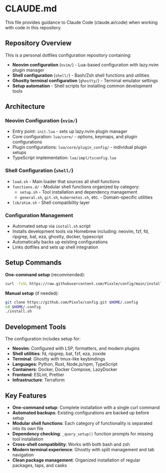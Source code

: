 # CLAUDE.md

This file provides guidance to Claude Code (claude.ai/code) when working with code in this repository.

## Repository Overview

This is a personal dotfiles configuration repository containing:
- **Neovim configuration** (`nvim/`) - Lua-based configuration with lazy.nvim plugin manager
- **Shell configuration** (`shell/`) - Bash/Zsh shell functions and utilities
- **Ghostty terminal configuration** (`ghostty/`) - Terminal emulator settings
- **Setup automation** - Shell scripts for installing common development tools

## Architecture

### Neovim Configuration (`nvim/`)
- Entry point: `init.lua` - sets up lazy.nvim plugin manager
- Core configuration: `lua/core/` - options, keymaps, and plugin configurations
- Plugin configurations: `lua/core/plugin_config/` - individual plugin setups
- TypeScript implementation: `lua/impl/tsconfig.lua`

### Shell Configuration (`shell/`)
- `load.sh` - Main loader that sources all shell functions
- `functions.d/` - Modular shell functions organized by category:
  - `setup.sh` - Tool installation and dependency management
  - `general.sh`, `git.sh`, `kubernetes.sh`, etc. - Domain-specific utilities
- `lib/shim.sh` - Shell compatibility layer

### Configuration Management
- Automated setup via `install.sh` script
- Installs development tools via Homebrew including: neovim, fzf, fd, ripgrep, bat, eza, ghostty, docker, typescript
- Automatically backs up existing configurations
- Links dotfiles and sets up shell integration

## Setup Commands

**One-command setup** (recommended):
```bash
curl -fsSL https://raw.githubusercontent.com/Pixxle/config/main/install.sh | bash
```

**Manual setup** (if needed):
```bash
git clone https://github.com/Pixxle/config.git $HOME/.config
cd $HOME/.config
./install.sh
```

## Development Tools

The configuration includes setup for:
- **Neovim**: Configured with LSP, formatters, and modern plugins
- **Shell utilities**: fd, ripgrep, bat, fzf, eza, zoxide
- **Terminal**: Ghostty with tmux-like keybindings
- **Languages**: Python, Rust, Node.js/npm, TypeScript
- **Containers**: Docker, Docker Compose, LazyDocker
- **Frontend**: ESLint, Prettier
- **Infrastructure**: Terraform

## Key Features

- **One-command setup**: Complete installation with a single curl command
- **Automated backups**: Existing configurations are backed up before setup
- **Modular shell functions**: Each category of functionality is separated into its own file
- **Dependency checking**: `_query_setup()` function prompts for missing tool installation
- **Cross-shell compatibility**: Works with both bash and zsh
- **Modern terminal experience**: Ghostty with split management and tab navigation
- **Clean package management**: Organized installation of regular packages, taps, and casks
